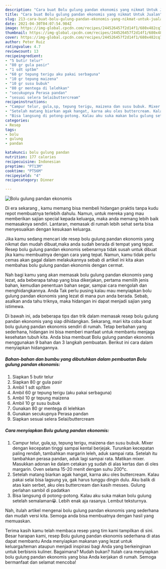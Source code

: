 ```yaml
---
description: "Cara buat Bolu gulung pandan ekonomis yang nikmat Untuk Jualan"
title: "Cara buat Bolu gulung pandan ekonomis yang nikmat Untuk Jualan"
slug: 213-cara-buat-bolu-gulung-pandan-ekonomis-yang-nikmat-untuk-jualan
date: 2021-04-30T04:07:54.984Z
image: https://img-global.cpcdn.com/recipes/244526457f2d14f1/680x482cq70/bolu-gulung-pandan-ekonomis-foto-resep-utama.jpg
thumbnail: https://img-global.cpcdn.com/recipes/244526457f2d14f1/680x482cq70/bolu-gulung-pandan-ekonomis-foto-resep-utama.jpg
cover: https://img-global.cpcdn.com/recipes/244526457f2d14f1/680x482cq70/bolu-gulung-pandan-ekonomis-foto-resep-utama.jpg
author: Peter Ruiz
ratingvalue: 4.7
reviewcount: 13
recipeingredient:
- "5 butir telur"
- "80 gr gula pasir"
- "1 sdt sptbm"
- "60 gr tepung terigu aku pakai serbaguna"
- "10 gr tepung maizena"
- "10 gr susu bubuk"
- "80 gr mentega di lelehkan"
- "secukupnya Perasa pandan"
- "sesuai selera Selaibuttercream"
recipeinstructions:
- "Campur telur, gula,sp, tepung terigu, maizena dan susu bubuk. Mixer dengan kecepatan tinggi sampai kental berjejak. Turunkan kecepatan paling rendah, tambahkan margarin leleh, aduk sampai rata. Setelah itu tambahkan perasa pandan, aduk lagi sampai rata. Matikan mixer. Masukkan adonan ke dalam cetakan yg sudah di alas kertas dan di oles margarin. Oven selama 15-20 menit dengan suhu 200°c."
- "Setelah matang biarkan agak hangat, karna aku oles buttercream. Kalau pakai selai bisa lagsung ya, gak harus tunggu dingin dulu. Aku balik di atas kain serbet, aku oles buttercream dan kasih messes. Gulung perlahan sambil di padatkan"
- "Bisa langsung di potong-potong. Kalau aku suka makan bolu gulung setelah semalaman😀. Lebih enak aja rasanya. Lembut teksturnya."
categories:
- Resep
tags:
- bolu
- gulung
- pandan

katakunci: bolu gulung pandan 
nutrition: 177 calories
recipecuisine: Indonesian
preptime: "PT13M"
cooktime: "PT56M"
recipeyield: "4"
recipecategory: Dinner

---
```



![Bolu gulung pandan ekonomis](https://img-global.cpcdn.com/recipes/244526457f2d14f1/680x482cq70/bolu-gulung-pandan-ekonomis-foto-resep-utama.jpg)

Di era  sekarang , kamu memang bisa membeli hidangan praktis tanpa kudu repot membuatnya terlebih dahulu. Namun, untuk mereka yang mau memberikan sajian special kepada keluarga, maka anda memang lebih baik memasaknya sendiri. Lantaran, memasak di rumah lebih sehat serta bisa menyesuaikan dengan kesukaan keluarga.

Jika kamu sedang mencari ide resep bolu gulung pandan ekonomis yang nikmat dan mudah dibuat,maka anda sudah berada di tempat yang tepat. Resep bolu gulung pandan ekonomis  sebenarnya tidak susah untuk dibuat jika kamu membuatnya dengan cara yang tepat. Namun, kamu tidak perlu cemas akan gagal dalam melakukannya 
sebab di artikel ini kita akan membahas bolu gulung pandan ekonomis dengan cermat.  



Nah bagi kamu yang akan memasak bolu gulung pandan ekonomis yang lezat, ada beberapa tahap yang bisa dikerjakan, pertama memilih jenis bahan, kemudian penentuan bahan segar, sampai cara mengolah dan menghidangkannya. Anda Tak perlu pusing kalau mau menyiapkan bolu gulung pandan ekonomis yang lezat di mana pun anda berada. Sebab, asalkan anda  tahu triknya, maka hidangan ini dapat menjadi sajian yang istimewa.

Di bawah ini, ada beberapa tips dan trik dalam memasak resep bolu gulung pandan ekonomis yang siap dihidangkan. Sekarang, mari kita coba buat bolu gulung pandan ekonomis sendiri di rumah. Tetap berbahan yang sederhana, hidangan ini bisa memberi manfaat untuk membantu menjaga kesehatan tubuh kita. Anda bisa membuat Bolu gulung pandan ekonomis menggunakan 9 bahan dan 3 langkah pembuatan. Berikut ini cara dalam menyiapkan hidangannya.

<!--inarticleads1-->

##### Bahan-bahan dan bumbu yang dibutuhkan dalam pembuatan Bolu gulung pandan ekonomis:

1. Siapkan 5 butir telur
1. Siapkan 80 gr gula pasir
1. Ambil 1 sdt sp/tbm
1. Ambil 60 gr tepung terigu (aku pakai serbaguna)
1. Ambil 10 gr tepung maizena
1. Ambil 10 gr susu bubuk
1. Gunakan 80 gr mentega di lelehkan
1. Gunakan secukupnya Perasa pandan
1. Siapkan sesuai selera Selai/buttercream




<!--inarticleads2-->

##### Cara menyiapkan Bolu gulung pandan ekonomis:

1. Campur telur, gula,sp, tepung terigu, maizena dan susu bubuk. Mixer dengan kecepatan tinggi sampai kental berjejak. Turunkan kecepatan paling rendah, tambahkan margarin leleh, aduk sampai rata. Setelah itu tambahkan perasa pandan, aduk lagi sampai rata. Matikan mixer. Masukkan adonan ke dalam cetakan yg sudah di alas kertas dan di oles margarin. Oven selama 15-20 menit dengan suhu 200°c.
1. Setelah matang biarkan agak hangat, karna aku oles buttercream. Kalau pakai selai bisa lagsung ya, gak harus tunggu dingin dulu. Aku balik di atas kain serbet, aku oles buttercream dan kasih messes. Gulung perlahan sambil di padatkan
1. Bisa langsung di potong-potong. Kalau aku suka makan bolu gulung setelah semalaman😀. Lebih enak aja rasanya. Lembut teksturnya.




Nah, itulah artikel mengenai  bolu gulung pandan ekonomis  yang sederhana dan mudah versi kita. Semoga anda bisa membuatnya dengan hasil yang memuaskan. 

Terima kasih kamu telah membaca resep yang tim kami tampilkan di sini. Besar harapan kami, resep  Bolu gulung pandan ekonomis sederhana di atas dapat membantu Anda menyiapkan makanan yang lezat untuk keluarga/teman ataupun menjadi inspirasi bagi Anda yang berkeinginan untuk berbisnis kuliner. Bagaimana? Mudah bukan? Itulah cara menyiapkan bolu gulung pandan ekonomis yang bisa Anda kerjakan di rumah. Semoga bermanfaat dan selamat mencoba!

